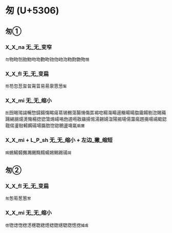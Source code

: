 # 匆 (U+5306)

## 匆①

### X_X_na 无_无_变窄
`勿`物䀛刎肳魩吻圽覅昒䥼伆岉沕粅䴯朆歾`㬟`

### X_X_fl 无_无_变扁
`笏`芴忽䓤㫚曶甮䀜易昜䝆䨚惖`鬄`

### X_X_mi 无_无_缩小 
`匢`囫晹㻛諹暢惣鐋鍚慯睗瘍䓪锡䯜蕩腸愓傷匫裼唿糃漡畼逿觴暘䁑䐇霷餳剔淴賜薚踼緆舓煬燙殤楊㧾㺀簜焬崵埸虝逷㖴敭鬺揚惕湯錫婸㳷陽掦瑒偒蘯痬䞶摥啺禓䬍鍃㦹㑥璗敡輰鐊碭場膓脗惚锪鶍盪塲氱`䬗鸉`

### X_X_mi + L_P_sh 无_无_缩小 + 左边_撇_缩短
`赐`蜴鰑䵘儩瀃颺䵰䵮蝪㛫鯣踢䑗`㼒`

## 匆②

### X_X_fl 无_无_变扁
`匆`怱茐葱䈡`䆫`

### X_X_mi 无_无_缩小
`偬`㹅㷓愡楤濍檧聦緫燪䗓鍯繱騘牎憽揔`㩀䖏`
